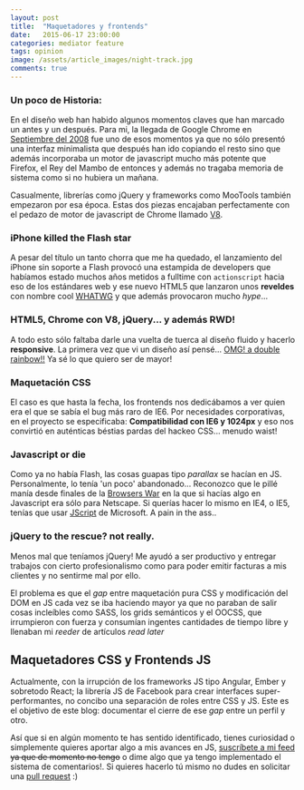 ```yaml
---
layout: post
title:  "Maquetadores y frontends"
date:   2015-06-17 23:00:00
categories: mediator feature
tags: opinion
image: /assets/article_images/night-track.jpg
comments: true
---
```


### Un poco de Historia:

En el diseño web han habido algunos momentos claves que han marcado un antes y un después. Para mi, la llegada de Google Chrome en [Septiembre del 2008](https://es.wikipedia.org/wiki/Google_Chrome#Historial_de_versiones) fue uno de esos momentos ya que no sólo presentó una interfaz minimalista que después han ido copiando el resto sino que además incorporaba un motor de javascript mucho más potente que Firefox, el Rey del Mambo de entonces y además no tragaba memoria de sistema como si no hubiera un mañana.

Casualmente, librerías como jQuery y frameworks como MooTools también empezaron por esa época. Estas dos piezas encajaban perfectamente con el pedazo de motor de javascript de Chrome llamado [V8](https://developers.google.com/v8/intro).


### iPhone killed the Flash star

A pesar del título un tanto chorra que me ha quedado, el lanzamiento del iPhone sin soporte a Flash provocó una estampida de developers que habíamos estado muchos años metidos a fulltime con `actionscript` hacia eso de los estándares web y ese nuevo HTML5 que lanzaron unos **reveldes** con nombre cool [WHATWG](https://en.wikipedia.org/wiki/WHATWG) y que además provocaron mucho *hype*...

### HTML5, Chrome con V8, jQuery... y además RWD!

A todo esto sólo faltaba darle una vuelta de tuerca al diseño fluido y hacerlo **responsive**. La primera vez que vi un diseño así pensé... [OMG! a double rainbow!!](https://www.youtube.com/watch?v=OQSNhk5ICTI) Ya sé lo que quiero ser de mayor!

### Maquetación CSS

El caso es que hasta la fecha, los frontends nos dedicábamos a ver quien era el que se sabía el bug más raro de IE6. Por necesidades corporativas, en el proyecto se especificaba: **Compatibilidad con IE6 y 1024px** y eso nos convirtió en auténticas béstias pardas del hackeo CSS... menudo waist!

### Javascript or die

Como ya no había Flash, las cosas guapas tipo *parallax* se hacían en JS. Personalmente, lo tenía 'un poco' abandonado... Reconozco que le pillé manía desde finales de la [Browsers War](https://en.wikipedia.org/wiki/Browser_wars) en la que si hacías algo en Javascript era sólo para Netscape. Si querías hacer lo mismo en IE4, o IE5, tenías que usar [JScript](https://es.wikipedia.org/wiki/JScript) de Microsoft. A pain in the ass..

### jQuery to the rescue? not really.

Menos mal que teníamos jQuery! Me ayudó a ser productivo y entregar trabajos con cierto profesionalismo como para poder emitir facturas a mis clientes y no sentirme mal por ello.

El problema es que el *gap* entre maquetación pura CSS y modificación del DOM en JS cada vez se iba haciendo mayor ya que no paraban de salir cosas incleíbles como SASS, los grids semánticos y el OOCSS, que irrumpieron con fuerza y consumían ingentes cantidades de tiempo libre y llenaban mi *reeder* de artículos *read later*

## Maquetadores CSS y Frontends JS

Actualmente, con la irrupción de los frameworks JS tipo Angular, Ember y sobretodo React; la librería JS de Facebook para crear interfaces super-performantes, no concibo una separación de roles entre CSS y JS. Este es el objetivo de este blog: documentar el cierre de ese *gap* entre un perfil y otro.

Así que si en algún momento te has sentido identificado, tienes curiosidad o simplemente quieres aportar algo a mis avances en JS, [suscríbete a mi feed](http://davecarter.me/feed.xml) <del>ya que de momento no tengo</del> o dime algo que ya tengo implementado el sistema de comentarios!. Si quieres hacerlo tú mismo no dudes en solicitar una [pull request](https://github.com/davecarter/jsblog) :)
